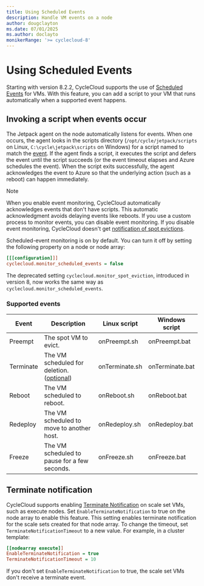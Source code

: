 ```yaml
---
title: Using Scheduled Events
description: Handle VM events on a node
author: dougclayton
ms.date: 07/01/2025
ms.author: doclayto
monikerRange: '>= cyclecloud-8'
---
```


# Using Scheduled Events

Starting with version 8.2.2, CycleCloud supports the use of [Scheduled Events](/azure/virtual-machines/linux/scheduled-events) for VMs. With this feature, you can add a script to your VM that runs automatically when a supported event happens.

## Invoking a script when events occur

The Jetpack agent on the node automatically listens for events. When one occurs, the agent looks in the scripts directory (`/opt/cycle/jetpack/scripts` on Linux, `C:\cycle\jetpack\scripts` on Windows) for a script named to match the [event](#supported-events). If the agent finds a script, it executes the script and defers the event until the script succeeds (or the event timeout elapses and Azure schedules the event). When the script exits successfully, the agent acknowledges the event to Azure so that the underlying action (such as a reboot) can happen immediately.

> [!NOTE]
> When you enable event monitoring, CycleCloud automatically acknowledges events that don't have scripts. This automatic acknowledgment avoids delaying events like reboots. If you use a custom process to monitor events, you can disable event monitoring. If you disable event monitoring, CycleCloud doesn't get [notification of spot evictions](../how-to/use-spot-instances.md#spot-vm-eviction).

Scheduled-event monitoring is on by default. You can turn it off by setting the following property on a node or node array:

``` ini
[[[configuration]]]
cyclecloud.monitor_scheduled_events = false
```

The deprecated setting `cyclecloud.monitor_spot_eviction`, introduced in version 8, now works the same way as `cyclecloud.monitor_scheduled_events`.

### Supported events

| Event | Description | Linux script | Windows script |
| - | - | - | - |
| Preempt | The spot VM to evict. | onPreempt.sh | onPreempt.bat |
| Terminate | The VM scheduled for deletion. ([optional](#terminate-notification))| onTerminate.sh | onTerminate.bat |
| Reboot | The VM scheduled to reboot. | onReboot.sh | onReboot.bat |
| Redeploy | The VM scheduled to move to another host. | onRedeploy.sh | onRedeploy.bat |
| Freeze | The VM scheduled to pause for a few seconds.| onFreeze.sh | onFreeze.bat |

## Terminate notification

CycleCloud supports enabling [Terminate Notification](/azure/virtual-machine-scale-sets/virtual-machine-scale-sets-terminate-notification) on scale set VMs, such as execute nodes. Set `EnableTerminateNotification` to true on the node array to enable this feature. This setting enables terminate notification for the scale sets created for that node array. To change the timeout, set `TerminateNotificationTimeout` to a new value. For example, in a cluster template:

``` ini
[[nodearray execute]]
EnableTerminateNotification = true
TerminateNotificationTimeout = 10
```

If you don't set `EnableTerminateNotification` to true, the scale set VMs don't receive a terminate event.
